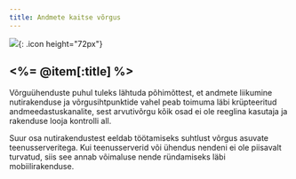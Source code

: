 ```yaml
---
title: Andmete kaitse võrgus
---
```

![](<%= image_path("network.png") %>){: .icon height="72px"}

## <%= @item[:title] %>

Võrguühenduste puhul tuleks lähtuda põhimõttest, et andmete liikumine nutirakenduse ja võrgusihtpunktide vahel peab toimuma läbi krüpteeritud andmeedastuskanalite, sest arvutivõrgu kõik osad ei ole reeglina kasutaja ja rakenduse looja kontrolli all.

Suur osa nutirakendustest eeldab töötamiseks suhtlust võrgus asuvate teenusserveritega. Kui teenusserverid või ühendus nendeni ei ole piisavalt turvatud, siis see annab võimaluse nende ründamiseks läbi mobiilirakenduse.

